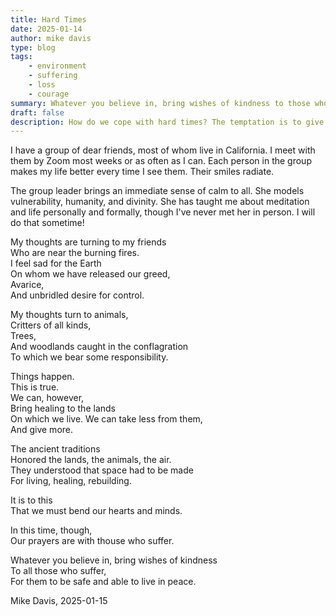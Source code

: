 ```yaml
---
title: Hard Times
date: 2025-01-14
author: mike davis
type: blog
tags:
    - environment
    - suffering
    - loss
    - courage
summary: Whatever you believe in, bring wishes of kindness to those who suffer.
draft: false
description: How do we cope with hard times? The temptation is to give up
---
```

I have a group of dear friends, most of whom live in California. I meet with them by Zoom most weeks or as often as I can. Each person in the group makes my life better every time I see them. Their smiles radiate.

The group leader brings an immediate sense of calm to all. She models vulnerability, humanity, and divinity. She has taught me about meditation and life personally and formally, though I've never met her in person. I will do that sometime! 

My thoughts are turning to my friends  
Who are near the burning fires.   
I feel sad for the Earth  
On whom we have released our greed,  
Avarice,  
And unbridled desire for control. 

My thoughts turn to animals,  
Critters of all kinds,   
Trees,  
And woodlands caught in the conflagration   
To which we bear some responsibility.  

Things happen.  
This is true.  
We can, however,  
Bring healing to the lands  
On which we live. 
We can take less from them,  
And give more.   

The ancient traditions  
Honored the lands, the animals, the air.  
They understood that space had to be made  
For living, healing, rebuilding.  

It is to this  
That we must bend our hearts and minds.  

In this time, though,  
Our prayers are with thouse who suffer.  

Whatever you believe in, bring wishes of kindness  
To all those who suffer,  
For them to be safe and able to live in peace.  

Mike Davis, 2025-01-15